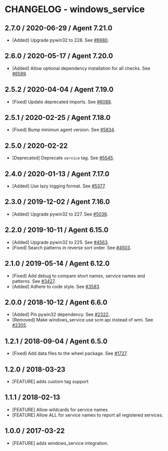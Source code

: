 # CHANGELOG - windows_service

## 2.7.0 / 2020-06-29 / Agent 7.21.0

* [Added] Upgrade pywin32 to 228. See [#6980](https://github.com/DataDog/integrations-core/pull/6980).

## 2.6.0 / 2020-05-17 / Agent 7.20.0

* [Added] Allow optional dependency installation for all checks. See [#6589](https://github.com/DataDog/integrations-core/pull/6589).

## 2.5.2 / 2020-04-04 / Agent 7.19.0

* [Fixed] Update deprecated imports. See [#6088](https://github.com/DataDog/integrations-core/pull/6088).

## 2.5.1 / 2020-02-25 / Agent 7.18.0

* [Fixed] Bump minimun agent version. See [#5834](https://github.com/DataDog/integrations-core/pull/5834).

## 2.5.0 / 2020-02-22

* [Deprecated] Deprecate `service` tag. See [#5545](https://github.com/DataDog/integrations-core/pull/5545).

## 2.4.0 / 2020-01-13 / Agent 7.17.0

* [Added] Use lazy logging format. See [#5377](https://github.com/DataDog/integrations-core/pull/5377).

## 2.3.0 / 2019-12-02 / Agent 7.16.0

* [Added] Upgrade pywin32 to 227. See [#5036](https://github.com/DataDog/integrations-core/pull/5036).

## 2.2.0 / 2019-10-11 / Agent 6.15.0

* [Added] Upgrade pywin32 to 225. See [#4563](https://github.com/DataDog/integrations-core/pull/4563).
* [Fixed] Search patterns in reverse sort order. See [#4503](https://github.com/DataDog/integrations-core/pull/4503).

## 2.1.0 / 2019-05-14 / Agent 6.12.0

* [Fixed] Add debug to compare short names, service names and patterns. See [#3427](https://github.com/DataDog/integrations-core/pull/3427).
* [Added] Adhere to code style. See [#3583](https://github.com/DataDog/integrations-core/pull/3583).

## 2.0.0 / 2018-10-12 / Agent 6.6.0

* [Added] Pin pywin32 dependency. See [#2322](https://github.com/DataDog/integrations-core/pull/2322).
* [Removed] Make windows_service use scm api instead of wmi. See [#2305](https://github.com/DataDog/integrations-core/pull/2305).

## 1.2.1 / 2018-09-04 / Agent 6.5.0

* [Fixed] Add data files to the wheel package. See [#1727](https://github.com/DataDog/integrations-core/pull/1727).

## 1.2.0 / 2018-03-23

* [FEATURE] adds custom tag support

## 1.1.1 / 2018-02-13

* [FEATURE] Allow wildcards for service names
* [FEATURE] Allow ALL for service names to report all registered services.

## 1.0.0 / 2017-03-22

* [FEATURE] adds windows_service integration.
